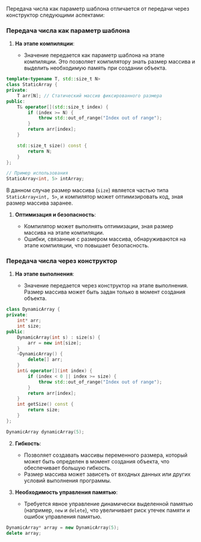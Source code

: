 Передача числа как параметр шаблона отличается от передачи через конструктор следующими аспектами:

### Передача числа как параметр шаблона

1. **На этапе компиляции**:

     - Значение  передается как параметр шаблона на этапе компиляции. Это позволяет компилятору знать размер массива и выделить необходимую память при создании объекта.

```cpp
template<typename T, std::size_t N>
class StaticArray {
private:
    T arr[N]; // Статический массив фиксированного размера
public:
    T& operator[](std::size_t index) {
        if (index >= N) {
            throw std::out_of_range("Index out of range");
        }
        return arr[index];
    }

    std::size_t size() const {
        return N;
    }
};

// Пример использования
StaticArray<int, 5> intArray;
```
 В данном случае размер массива (`size`) является частью типа `StaticArray<int, 5>`, и компилятор может оптимизировать код, зная размер массива заранее.
 
1. **Оптимизация и безопасность**:

    - Компилятор может выполнять оптимизации, зная размер массива на этапе компиляции.
    - Ошибки, связанные с размером массива, обнаруживаются на этапе компиляции, что повышает безопасность.

### Передача числа через конструктор

1. **На этапе выполнения**:

     - Значение передается через конструктор на этапе выполнения. Размер массива может быть задан только в момент создания объекта.

```cpp
class DynamicArray {
private:
    int* arr;
    int size;
public:
    DynamicArray(int s) : size(s) {
        arr = new int[size];
    }
    ~DynamicArray() {
        delete[] arr;
    }
    int& operator[](int index) {
        if (index < 0 || index >= size) {
            throw std::out_of_range("Index out of range");
        }
        return arr[index];
    }
    int getSize() const {
        return size;
    }
};

DynamicArray dynamicArray(5);
```

2. **Гибкость**:

    - Позволяет создавать массивы переменного размера, который может быть определен в момент создания объекта, что обеспечивает большую гибкость.
    - Размер массива может зависеть от входных данных или других условий выполнения программы.

3. **Необходимость управления памятью**:

    - Требуется явное управление динамически выделенной памятью (например, `new` и `delete`), что увеличивает риск утечек памяти и ошибок управления памятью.

```cpp
DynamicArray* array = new DynamicArray(5);
delete array;
```
